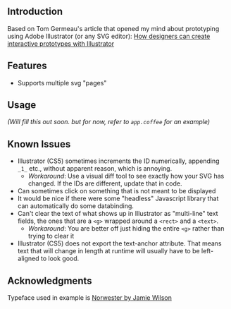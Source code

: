 ## Introduction ##
Based on Tom Germeau's article that opened my mind about prototyping using Adobe Illustrator (or any SVG editor): [How designers can create interactive prototypes with Illustrator](http://tomgermeau.com/2014/02/how-designers-can-create-interactive-prototypes-with-illustrator/)

## Features ##
- Supports multiple svg "pages"

## Usage ##
*(Will fill this out soon. but for now, refer to `app.coffee` for an example)*

## Known Issues ##
- Illustrator (CS5) sometimes increments the ID numerically, appending `_1_` etc., without apparent reason, which is annoying.
    + *Workaround*: Use a visual diff tool to see exactly how your SVG has changed. If the IDs are different, update that in code.
- Can sometimes click on something that is not meant to be displayed
- It would be nice if there were some "headless" Javascript library that can automatically do some databinding.
- Can't clear the text of what shows up in Illustrator as "multi-line" text fields, the ones that are a `<g>` wrapped around a `<rect>` and a `<text>`.
    + *Workaround*: You are better off just hiding the entire `<g>` rather than trying to clear it
- Illustrator (CS5) does not export the text-anchor attribute. That means  text that will change in length at runtime will usually have to be left-aligned to look good.


## Acknowledgments ##
Typeface used in example is [Norwester by Jamie Wilson](http://jamiewilson.io/norwester/)

